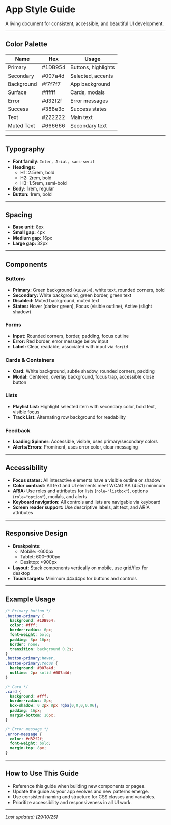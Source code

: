 # App Style Guide

A living document for consistent, accessible, and beautiful UI development.

---

## Color Palette

| Name         | Hex      | Usage                        |
|--------------|----------|------------------------------|
| Primary      | #1DB954  | Buttons, highlights          |
| Secondary    | #007a4d  | Selected, accents            |
| Background   | #f7f7f7  | App background               |
| Surface      | #ffffff  | Cards, modals                |
| Error        | #d32f2f  | Error messages               |
| Success      | #388e3c  | Success states               |
| Text         | #222222  | Main text                    |
| Muted Text   | #666666  | Secondary text               |

---

## Typography

- **Font family:** `Inter, Arial, sans-serif`
- **Headings:**
  - H1: 2.5rem, bold
  - H2: 2rem, bold
  - H3: 1.5rem, semi-bold
- **Body:** 1rem, regular
- **Button:** 1rem, bold

---

## Spacing

- **Base unit:** 8px
- **Small gap:** 4px
- **Medium gap:** 16px
- **Large gap:** 32px

---

## Components

### Buttons

- **Primary:** Green background (`#1DB954`), white text, rounded corners, bold
- **Secondary:** White background, green border, green text
- **Disabled:** Muted background, muted text
- **States:** Hover (darker green), Focus (visible outline), Active (slight shadow)

### Forms

- **Input:** Rounded corners, border, padding, focus outline
- **Error:** Red border, error message below input
- **Label:** Clear, readable, associated with input via `for`/`id`

### Cards & Containers

- **Card:** White background, subtle shadow, rounded corners, padding
- **Modal:** Centered, overlay background, focus trap, accessible close button

### Lists

- **Playlist List:** Highlight selected item with secondary color, bold text, visible focus
- **Track List:** Alternating row background for readability

### Feedback

- **Loading Spinner:** Accessible, visible, uses primary/secondary colors
- **Alerts/Errors:** Prominent, uses error color, clear messaging

---

## Accessibility

- **Focus states:** All interactive elements have a visible outline or shadow
- **Color contrast:** All text and UI elements meet WCAG AA (4.5:1) minimum
- **ARIA:** Use roles and attributes for lists (`role="listbox"`), options (`role="option"`), modals, and alerts
- **Keyboard navigation:** All controls and lists are navigable via keyboard
- **Screen reader support:** Use descriptive labels, alt text, and ARIA attributes

---

## Responsive Design

- **Breakpoints:**
  - Mobile: <600px
  - Tablet: 600–900px
  - Desktop: >900px
- **Layout:** Stack components vertically on mobile, use grid/flex for desktop
- **Touch targets:** Minimum 44x44px for buttons and controls

---

## Example Usage

```css
/* Primary button */
.button-primary {
  background: #1DB954;
  color: #fff;
  border-radius: 6px;
  font-weight: bold;
  padding: 8px 16px;
  border: none;
  transition: background 0.2s;
}
.button-primary:hover,
.button-primary:focus {
  background: #007a4d;
  outline: 2px solid #007a4d;
}

/* Card */
.card {
  background: #fff;
  border-radius: 8px;
  box-shadow: 0 2px 8px rgba(0,0,0,0.06);
  padding: 16px;
  margin-bottom: 16px;
}

/* Error message */
.error-message {
  color: #d32f2f;
  font-weight: bold;
  margin-top: 8px;
}
```

---

## How to Use This Guide

- Reference this guide when building new components or pages.
- Update the guide as your app evolves and new patterns emerge.
- Use consistent naming and structure for CSS classes and variables.
- Prioritize accessibility and responsiveness in all UI work.

---

_Last updated: [29/10/25]_
